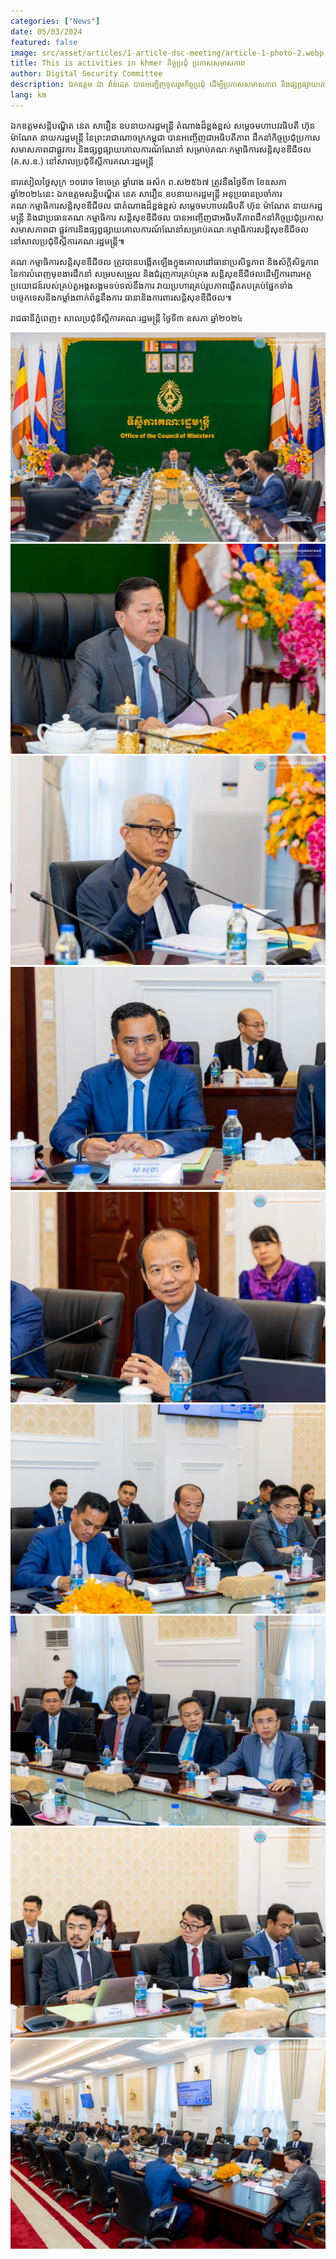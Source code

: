 ```yaml
---
categories: ["News"]
date: 05/03/2024
featured: false
image: src/asset/articles/1-article-dsc-meeting/article-1-photo-2.webp
title: This is activities in khmer កិច្ចប្រជុំ​ ប្រកាសសមាសភាព
author: Digital Security Committee
description: ឯកឧត្តម ជា វ៉ាន់ដេត បានអញ្ជើញចូលរួមកិច្ចប្រជុំ ដេីម្បីប្រកាសសមាសភាព និងផ្សព្វផ្សាយគោលការណ៍ណែនាំសម្រាប់ គ.ស.ឌ. ក្រោមអធិបតីភាពឯកឧត្តមសន្តិបណ្ឌិត នេត សាវឿន
lang: km
---
```


ឯកឧត្តមសន្តិបណ្ឌិត នេត សាវឿន ឧបនាយករដ្ឋមន្ត្រី តំណាងដ៏ខ្ពង់ខ្ពស់ សម្តេចមហាបវរធិបតី
ហ៊ុន ម៉ាណែត នាយករដ្ឋមន្ត្រី នៃព្រះរាជាណាចក្រកម្ពុជា បានអញ្ចើញជាអធិបតីភាព ដឹកនាំកិច្ចប្រជុំប្រកាស សមាសភាពជាផ្លូវការ និងផ្សព្វផ្សាយគោលការណ៍ណែនាំ សម្រាប់គណៈកម្មាធិការសន្តិសុខឌីជីថល (គ.ស.ឌ.) នៅសាលប្រជុំទីស្តីការគណៈរដ្ឋមន្ត្រី

នារសៀលថ្ងៃសុក្រ ១០រោច ខែចេត្រ ឆ្នាំរោង ឆស័ក ព.ស២៥៦៧ ត្រូវនឹងថ្ងៃទី៣
ខែឧសភា ឆ្នាំ២០២៤នេះ ឯកឧត្តមសន្តិបណ្ឌិត នេត សាវឿន ឧបនាយករដ្ឋមន្ត្រី អនុប្រធានប្រចាំការគណៈកម្មាធិការសន្តិសុខឌីជីថល ជាតំណាងដ៏ខ្ពង់ខ្ពស់
សម្តេចមហាបវរធិបតី ហ៊ុន ម៉ាណែត នាយករដ្ឋមន្ត្រី និងជាប្រធានគណៈកម្មាធិការ
សន្តិសុខឌីជីថល បានអញ្ចើញជាអធិបតីភាពដឹកនាំកិច្ចប្រជុំប្រកាសសមាសភាពជា
ផ្លូវការនិងផ្សព្វផ្សាយគោលការណ៍ណែនាំសម្រាប់គណៈកម្មាធិការសន្តិសុខឌីជីថល នៅសាលប្រជុំទីស្តីការគណៈរដ្ឋមន្ត្រី៕

គណៈកម្មាធិការសន្តិសុខឌីជីថល ត្រូវបានបង្កើតឡើងក្នុងគោលដៅធានាប្រសិទ្ធភាព និងស័ក្តិសិទ្ធភាពនៃការបំពេញមុខងារដឹកនាំ សម្របសម្រួល និងជំរុញការគ្រប់គ្រង
សន្តិសុខឌីជីថលដើម្បីការពារអត្ថប្រយោជន៍របស់គ្រប់តួអង្គសង្គមទប់ទល់នឹងការ
វាយប្រហារគ្រប់រូបភាពឆ្លើតតបគ្រប់ផ្នែកទាំងបច្ចេកទេសនិងកម្លាំងពាក់ព័ន្ធនឹងការ
ធានានិងការពារសន្តិសុខឌីជីថល៕

រាជធានីភ្នំពេញ៖ សាលប្រជុំទីស្តីការគណៈរដ្ឋមន្ត្រី​ ថ្ងៃទី៣ ឧសភា ឆ្នាំ២០២៤

![photo 2](src/asset/articles/1-article-dsc-meeting/article-1-photo-1.webp)
![photo 3](src/asset/articles/1-article-dsc-meeting/article-1-photo-3.webp)
![photo 4](src/asset/articles/1-article-dsc-meeting/article-1-photo-4.webp)
![photo 5](src/asset/articles/1-article-dsc-meeting/article-1-photo-5.webp)
![photo 6](src/asset/articles/1-article-dsc-meeting/article-1-photo-6.webp)
![photo 7](src/asset/articles/1-article-dsc-meeting/article-1-photo-7.webp)
![photo 8](src/asset/articles/1-article-dsc-meeting/article-1-photo-8.webp)
![photo 9](src/asset/articles/1-article-dsc-meeting/article-1-photo-9.webp)
![photo 10](src/asset/articles/1-article-dsc-meeting/article-1-photo-10.webp)
